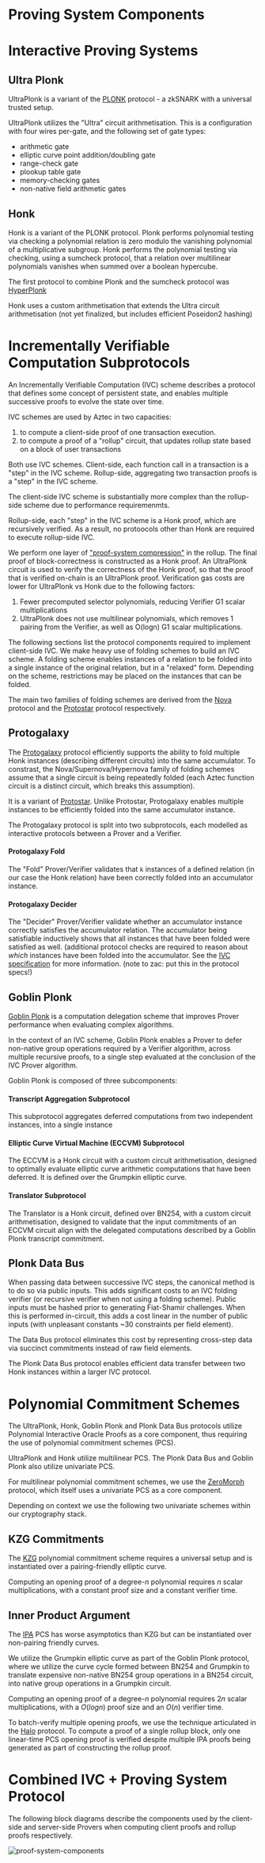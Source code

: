 # Proving System Components

# Interactive Proving Systems

## Ultra Plonk

UltraPlonk is a variant of the [PLONK](https://eprint.iacr.org/2019/953) protocol - a zkSNARK with a universal trusted setup.

UltraPlonk utilizes the "Ultra" circuit arithmetisation. This is a configuration with four wires per-gate, and the following set of gate types:

- arithmetic gate
- elliptic curve point addition/doubling gate
- range-check gate
- plookup table gate
- memory-checking gates
- non-native field arithmetic gates

## Honk

Honk is a variant of the PLONK protocol. Plonk performs polynomial testing via checking a polynomial relation is zero modulo the vanishing polynomial of a multiplicative subgroup. Honk performs the polynomial testing via checking, using a sumcheck protocol, that a relation over multilinear polynomials vanishes when summed over a boolean hypercube.

The first protocol to combine Plonk and the sumcheck protocol was [HyperPlonk](https://eprint.iacr.org/2022/1355)

Honk uses a custom arithmetisation that extends the Ultra circuit arithmetisation (not yet finalized, but includes efficient Poseidon2 hashing)

# Incrementally Verifiable Computation Subprotocols

An Incrementally Verifiable Computation (IVC) scheme describes a protocol that defines some concept of persistent state, and enables multiple successive proofs to evolve the state over time.

IVC schemes are used by Aztec in two capacities:

1. to compute a client-side proof of one transaction execution.
2. to compute a proof of a "rollup" circuit, that updates rollup state based on a block of user transactions

Both use IVC schemes. Client-side, each function call in a transaction is a "step" in the IVC scheme. Rollup-side, aggregating two transaction proofs is a "step" in the IVC scheme.

The client-side IVC scheme is substantially more complex than the rollup-side scheme due to performance requiremenmts.

Rollup-side, each "step" in the IVC scheme is a Honk proof, which are recursively verified. As a result, no protoocols other than Honk are required to execute rollup-side IVC.

We perform one layer of ["proof-system compression"](https://medium.com/aztec-protocol/proof-compression-a318f478d575) in the rollup. The final proof of block-correctness is constructed as a Honk proof. An UltraPlonk circuit is used to verify the correctness of the Honk proof, so that the proof that is verified on-chain is an UltraPlonk proof.
Verification gas costs are lower for UltraPlonk vs Honk due to the following factors:

1. Fewer precomputed selector polynomials, reducing Verifier G1 scalar multiplications
2. UltraPlonk does not use multilinear polynomials, which removes 1 pairing from the Verifier, as well as O(logn) G1 scalar multiplications.

The following sections list the protocol components required to implement client-side IVC. We make heavy use of folding schemes to build an IVC scheme. A folding scheme enables instances of a relation to be folded into a single instance of the original relation, but in a "relaxed" form. Depending on the scheme, restrictions may be placed on the instances that can be folded.

The main two families of folding schemes are derived from the [Nova](https://eprint.iacr.org/2021/370) protocol and the [Protostar](https://eprint.iacr.org/2023/620) protocol respectively.

## Protogalaxy

The [Protogalaxy](https://eprint.iacr.org/2023/1106) protocol efficiently supports the ability to fold multiple Honk instances (describing different circuits) into the same accumulator. To constrast, the Nova/Supernova/Hypernova family of folding schemes assume that a single circuit is being repeatedly folded (each Aztec function circuit is a distinct circuit, which breaks this assumption).

It is a variant of [Protostar](https://eprint.iacr.org/2023/620). Unlike Protostar, Protogalaxy enables multiple instances to be efficiently folded into the same accumulator instance.

The Protogalaxy protocol is split into two subprotocols, each modelled as interactive protocols between a Prover and a Verifier.

#### Protogalaxy Fold

The "Fold" Prover/Verifier validates that `k` instances of a defined relation (in our case the Honk relation) have been correctly folded into an accumulator instance.

#### Protogalaxy Decider

The "Decider" Prover/Verifier validate whether an accumulator instance correctly satisfies the accumulator relation. The accumulator being satisfiable inductively shows that all instances that have been folded were satisfied as well. (additional protocol checks are required to reason about _which_ instances have been folded into the accumulator. See the [IVC specification](https://hackmd.io/h0yTcOHiQWeeTXnxTQhTNQ?view) for more information. (note to zac: put this in the protocol specs!)

## Goblin Plonk

[Goblin Plonk](https://hackmd.io/@aztec-network/BkGNaHUJn/%2FGfNR5SE5ShyXXmLxNCsg3g) is a computation delegation scheme that improves Prover performance when evaluating complex algorithms.

In the context of an IVC scheme, Goblin Plonk enables a Prover to defer non-native group operations required by a Verifier algorithm, across multiple recursive proofs, to a single step evaluated at the conclusion of the IVC Prover algorithm.

Goblin Plonk is composed of three subcomponents:

#### Transcript Aggregation Subprotocol

This subprotocol aggregates deferred computations from two independent instances, into a single instance

#### Elliptic Curve Virtual Machine (ECCVM) Subprotocol

The ECCVM is a Honk circuit with a custom circuit arithmetisation, designed to optimally evaluate elliptic curve arithmetic computations that have been deferred. It is defined over the Grumpkin elliptic curve.

#### Translator Subprotocol

The Translator is a Honk circuit, defined over BN254, with a custom circuit arithmetisation, designed to validate that the input commitments of an ECCVM circuit align with the delegated computations described by a Goblin Plonk transcript commitment.

## Plonk Data Bus

When passing data between successive IVC steps, the canonical method is to do so via public inputs. This adds significant costs to an IVC folding verifier (or recursive verifier when not using a folding scheme). Public inputs must be hashed prior to generating Fiat-Shamir challenges. When this is performed in-circuit, this adds a cost linear in the number of public inputs (with unpleasant constants ~30 constraints per field element).

The Data Bus protocol eliminates this cost by representing cross-step data via succinct commitments instead of raw field elements.

The Plonk Data Bus protocol enables efficient data transfer between two Honk instances within a larger IVC protocol.

# Polynomial Commitment Schemes

The UltraPlonk, Honk, Goblin Plonk and Plonk Data Bus protocols utilize Polynomial Interactive Oracle Proofs as a core component, thus requiring the use of polynomial commitment schemes (PCS).

UltraPlonk and Honk utilize multilinear PCS. The Plonk Data Bus and Goblin Plonk also utilize univariate PCS.

For multilinear polynomial commitment schemes, we use the [ZeroMorph](https://eprint.iacr.org/2023/917) protocol, which itself uses a univariate PCS as a core component.

Depending on context we use the following two univariate schemes within our cryptography stack.

## KZG Commitments

The [KZG](https://www.iacr.org/archive/asiacrypt2010/6477178/6477178.pdf) polynomial commitment scheme requires a universal setup and is instantiated over a pairing-friendly elliptic curve.

Computing an opening proof of a degree-$n$ polynomial requires $n$ scalar multiplications, with a constant proof size and a constant verifier time.

## Inner Product Argument

The [IPA](https://eprint.iacr.org/2019/1177.pdf) PCS has worse asymptotics than KZG but can be instantiated over non-pairing friendly curves.

We utilize the Grumpkin elliptic curve as part of the Goblin Plonk protocol, where we utilize the curve cycle formed between BN254 and Grumpkin to translate expensive non-native BN254 group operations in a BN254 circuit, into native group operations in a Grumpkin circuit.

Computing an opening proof of a degree-$n$ polynomial requires $2n$ scalar multiplications, with a $O(logn)$ proof size and an $O(n)$ verifier time.

To batch-verify multiple opening proofs, we use the technique articulated in the [Halo](https://eprint.iacr.org/2019/1021) protocol. To compute a proof of a single rollup block, only one linear-time PCS opening proof is verified despite multiple IPA proofs being generated as part of constructing the rollup proof.

# Combined IVC + Proving System Protocol

The following block diagrams describe the components used by the client-side and server-side Provers when computing client proofs and rollup proofs respectively.

![proof-system-components](/img/protocol-specs/cryptography/proof-system-components.png)
